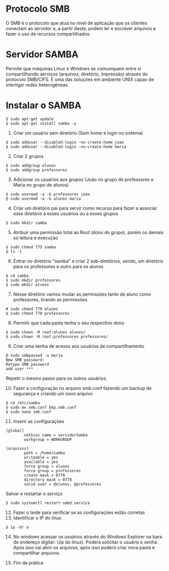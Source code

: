 # Protocolo SMB
O SMB é o protocolo que atua no nível de aplicação que os clientes conectam ao servidor e, a partir deste, podem ler e escrever arquivos e fazer o uso de recursos compartilhados.

# Servidor SAMBA
Permite que máquinas Linux e Windows se comuniquem entre si compartilhando serviços (arquivos, diretório, impressão) através do protocolo SMB/CIFS. E uma das soluções em ambiente UNIX capax de interligar redes heterogêneas.

# Instalar o SAMBA
```
$ sudo apt-get update
$ sudo apt-get install samba -y
```
1. Criar um usuário sem diretório (Sem home e login no sistema)
```
$ sudo adduser --disabled-login -no-create-home joao
$ sudo adduser --disabled-login -no-create-home maria
```
2. Criar 2 grupos
```
$ sudo addgroup alunos
$ sudo addgroup professores
```
3. Adicionar os usuários aos grupos (João no grupo de professores e Maria no grupo de alunos)
```
$ sudo usermod -a -G professores joao
@ sudo usermod -a -G alunos maria
```
4. Criar um diretório pai para servir como recurso para fazer a associar esse diretório a esses usuários ou a esses grupos
```
$ sudo mkdir samba
```
5. Atribuir uma permissão total ao Root (dono do grupo), porém os demais só leitura e execução
```
$ sudo chmod 775 samba
$ ls -l
```
6. Entrar no diretório "samba" e criar 2 sub-diretórios, sendo, um diretório para os professores e outro para os alunos
```
$ cd samba
$ sudo mkdir professores
$ sudo mkdir alunos
```
7. Nesse diretório vamos mudar as permissões tanto de aluno como professores, tirando as permissões
```
# sudo chmod 770 alunos
$ sudo chmod 770 professores
```
8. Permitir que cada pasta tenha o seu respectivo dono
```
$ sudo chown -R root:alunos alunos/
$ sudo chown -R root:professores professores/
```
9. Criar uma senha de acesso aos usuários de compartilhamento
```
@ sudo smbpasswd -a maria
New SMB passowrd:
Retype SMB password
add user ***
```
Repetir o mesmo passo para os outros usuários.

10. Fazer a configuração no arquivo smb.conf fazendo um backup de segurança e criando um novo arquivo
```
$ cd /etc/samba
$ sudo mv smb.conf bkp.smb.conf
$ sudo nano smb.conf
```
11. Inserir as configurações
```
[global]
        netbios name = servidorSamba
        workgroup = WORKGROUP

[arquivos]
        path = /home/samba
        writeable = yes
        available = yes
        force group = alunos
        force group = professores
        create mask = 0770
        directory mask = 0770
        valid user = @alunos, @professores
```
Salvar e restartar o serviço
```
$ sudo systemctl restart smbd.service
```
12. Fazer o teste para verificar se as configurações estão corretas
13. Identificar o IP do linux
```
$ ip -br a
```
14. No windows acessar os usuários através do Windows Explorer na bara de endereço digitar: \\(ip do linux). Poderá solicitar o usuário e senha. Após isso vai abrir os arquivos, após isso poderá criar nova pasta e compartilhar arquivos.

15. Fim da prática
